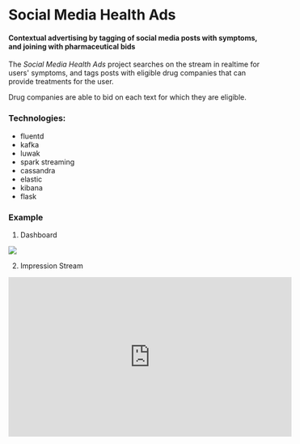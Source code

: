 
# Social Media Health Ads


#### Contextual advertising by tagging of social media posts with symptoms, and joining with pharmaceutical bids

The _Social Media Health Ads_ project searches on the stream in realtime for users' symptoms, and tags posts with eligible drug companies that can provide treatments for the user.  

Drug companies are able to bid on each text for which they are eligible.

### Technologies:
- fluentd
- kafka
- luwak
- spark streaming
- cassandra
- elastic
- kibana
- flask

### Example

1. Dashboard
<img src='http://gdurl.com/CW4d' />

2. Impression Stream
<iframe width="560" height="315" src="https://www.youtube.com/embed/-1pBhdcxGMA" frameborder="0" allowfullscreen></iframe>
